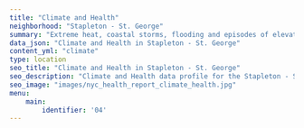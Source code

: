 ```yaml
---
title: "Climate and Health"
neighborhood: "Stapleton - St. George"
summary: "Extreme heat, coastal storms, flooding and episodes of elevated ozone are climate-related hazards that may increase with climate change and have important public health impacts in New York City. Extreme weather can cause power outages, which also threaten public health. This report provides neighborhood indicators of climate-related hazards, vulnerability and health impacts."
data_json: "Climate and Health in Stapleton - St. George"
content_yml: "climate"
type: location
seo_title: "Climate and Health in Stapleton - St. George"
seo_description: "Climate and Health data profile for the Stapleton - St. George neighborhood of NYC."
seo_image: "images/nyc_health_report_climate_health.jpg"
menu:
    main:
        identifier: '04'
---
```


